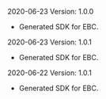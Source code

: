 2020-06-23 Version: 1.0.0
- Generated SDK for EBC.

2020-06-23 Version: 1.0.1
- Generated SDK for EBC.

2020-06-22 Version: 1.0.1
- Generated SDK for EBC.

